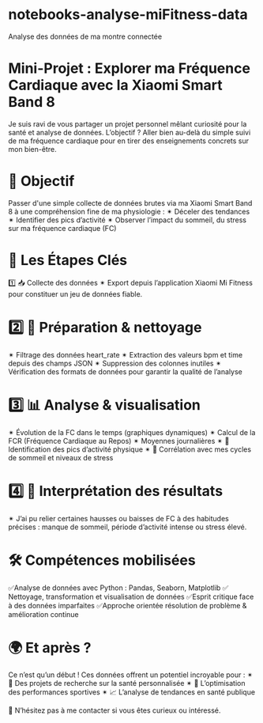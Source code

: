 # notebooks-analyse-miFitness-data
Analyse des données de ma montre connectée
# Mini-Projet : Explorer ma Fréquence Cardiaque avec la Xiaomi Smart Band 8
Je suis ravi de vous partager un projet personnel mêlant curiosité pour la santé et analyse de données. L’objectif ? Aller bien au-delà du simple suivi de ma fréquence cardiaque pour en tirer des enseignements concrets sur mon bien-être.

# 🎯 Objectif
Passer d'une simple collecte de données brutes via ma Xiaomi Smart Band 8 à une compréhension fine de ma physiologie :
✴ Déceler des tendances
✴ Identifier des pics d’activité
✴ Observer l’impact du sommeil, du stress sur ma fréquence cardiaque (FC)

# 🧪 Les Étapes Clés
1️⃣ 📥 Collecte des données
✴ Export depuis l’application Xiaomi Mi Fitness pour constituer un jeu de données fiable.

# 2️⃣ 🧹 Préparation & nettoyage
✴ Filtrage des données heart_rate
✴ Extraction des valeurs bpm et time depuis des champs JSON
✴ Suppression des colonnes inutiles
✴ Vérification des formats de données pour garantir la qualité de l’analyse

# 3️⃣ 📊 Analyse & visualisation
✴ Évolution de la FC dans le temps (graphiques dynamiques)
✴ Calcul de la FCR (Fréquence Cardiaque au Repos)
✴ Moyennes journalières
✴ 🔺 Identification des pics d’activité physique
✴ 🔄 Corrélation avec mes cycles de sommeil et niveaux de stress

# 4️⃣ 🧠 Interprétation des résultats
✴ J’ai pu relier certaines hausses ou baisses de FC à des habitudes précises : manque de sommeil, période d’activité intense ou stress élevé.

# 🛠️ Compétences mobilisées
✅Analyse de données avec Python : Pandas, Seaborn, Matplotlib
✅ Nettoyage, transformation et visualisation de données
✅Esprit critique face à des données imparfaites
✅Approche orientée résolution de problème & amélioration continue

# 🌍 Et après ?
Ce n’est qu’un début ! Ces données offrent un potentiel incroyable pour :
✴ 🔬 Des projets de recherche sur la santé personnalisée
✴ 🏃 L’optimisation des performances sportives
✴ 📈 L’analyse de tendances en santé publique

📩 N’hésitez pas à me contacter si vous êtes curieux ou intéressé.
